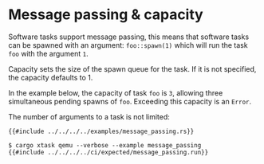 # Message passing & capacity

Software tasks support message passing, this means that software tasks can be spawned
with an argument: `foo::spawn(1)` which will run the task `foo` with the argument `1`.

Capacity sets the size of the spawn queue for the task. If it is not specified, the capacity defaults to 1.

In the example below, the capacity of task `foo` is `3`, allowing three simultaneous
pending spawns of `foo`. Exceeding this capacity is an `Error`.

The number of arguments to a task is not limited:

``` rust,noplayground
{{#include ../../../../examples/message_passing.rs}}
```

``` console
$ cargo xtask qemu --verbose --example message_passing
{{#include ../../../../ci/expected/message_passing.run}}
```
